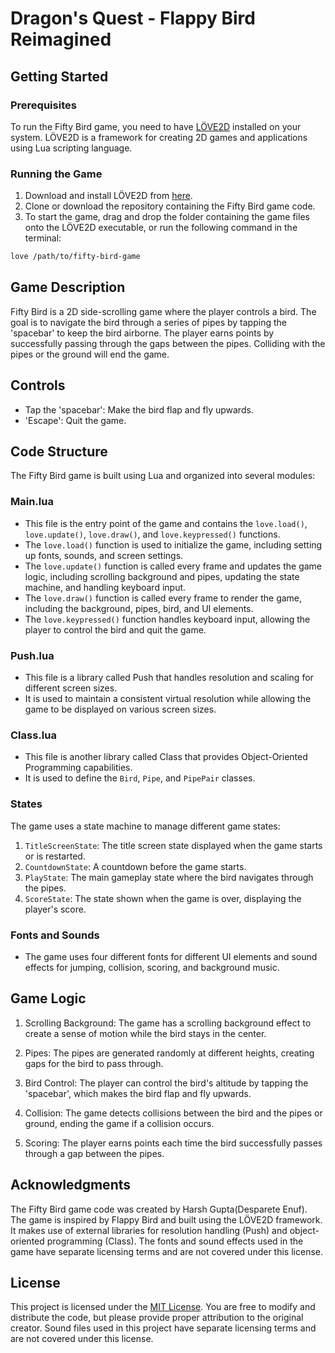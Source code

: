 # Dragon's Quest - Flappy Bird Reimagined

## Getting Started

### Prerequisites

To run the Fifty Bird game, you need to have [LÖVE2D](https://love2d.org/) installed on your system. LÖVE2D is a framework for creating 2D games and applications using Lua scripting language.

### Running the Game

1. Download and install LÖVE2D from [here](https://love2d.org/).
2. Clone or download the repository containing the Fifty Bird game code.
3. To start the game, drag and drop the folder containing the game files onto the LÖVE2D executable, or run the following command in the terminal:

```bash
love /path/to/fifty-bird-game
```

## Game Description

Fifty Bird is a 2D side-scrolling game where the player controls a bird. The goal is to navigate the bird through a series of pipes by tapping the 'spacebar' to keep the bird airborne. The player earns points by successfully passing through the gaps between the pipes. Colliding with the pipes or the ground will end the game.

## Controls

- Tap the 'spacebar': Make the bird flap and fly upwards.
- 'Escape': Quit the game.

## Code Structure

The Fifty Bird game is built using Lua and organized into several modules:

### Main.lua

- This file is the entry point of the game and contains the `love.load()`, `love.update()`, `love.draw()`, and `love.keypressed()` functions.
- The `love.load()` function is used to initialize the game, including setting up fonts, sounds, and screen settings.
- The `love.update()` function is called every frame and updates the game logic, including scrolling background and pipes, updating the state machine, and handling keyboard input.
- The `love.draw()` function is called every frame to render the game, including the background, pipes, bird, and UI elements.
- The `love.keypressed()` function handles keyboard input, allowing the player to control the bird and quit the game.

### Push.lua

- This file is a library called Push that handles resolution and scaling for different screen sizes.
- It is used to maintain a consistent virtual resolution while allowing the game to be displayed on various screen sizes.

### Class.lua

- This file is another library called Class that provides Object-Oriented Programming capabilities.
- It is used to define the `Bird`, `Pipe`, and `PipePair` classes.

### States

The game uses a state machine to manage different game states:

1. `TitleScreenState`: The title screen state displayed when the game starts or is restarted.
2. `CountdownState`: A countdown before the game starts.
3. `PlayState`: The main gameplay state where the bird navigates through the pipes.
4. `ScoreState`: The state shown when the game is over, displaying the player's score.

### Fonts and Sounds

- The game uses four different fonts for different UI elements and sound effects for jumping, collision, scoring, and background music.

## Game Logic

1. Scrolling Background: The game has a scrolling background effect to create a sense of motion while the bird stays in the center.

2. Pipes: The pipes are generated randomly at different heights, creating gaps for the bird to pass through.

3. Bird Control: The player can control the bird's altitude by tapping the 'spacebar', which makes the bird flap and fly upwards.

4. Collision: The game detects collisions between the bird and the pipes or ground, ending the game if a collision occurs.

5. Scoring: The player earns points each time the bird successfully passes through a gap between the pipes.

## Acknowledgments

The Fifty Bird game code was created by Harsh Gupta(Desparete Enuf). The game is inspired by Flappy Bird and built using the LÖVE2D framework. It makes use of external libraries for resolution handling (Push) and object-oriented programming (Class). The fonts and sound effects used in the game have separate licensing terms and are not covered under this license.

## License

This project is licensed under the [MIT License](LICENSE). You are free to modify and distribute the code, but please provide proper attribution to the original creator. Sound files used in this project have separate licensing terms and are not covered under this license.
